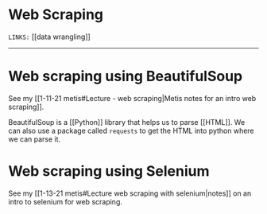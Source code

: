 # Web Scraping
`LINKS:` [[data wrangling]]


---

# Web scraping using BeautifulSoup
See my [[1-11-21 metis#Lecture - web scraping|Metis notes for an intro web scraping]].

BeautifulSoup is a [[Python]] library that helps us to parse [[HTML]]. We can also use a package called `requests` to get the HTML into python where we can parse it. 

# Web scraping using Selenium
See my [[1-13-21 metis#Lecture web scraping with selenium|notes]] on an intro to selenium for web scraping.